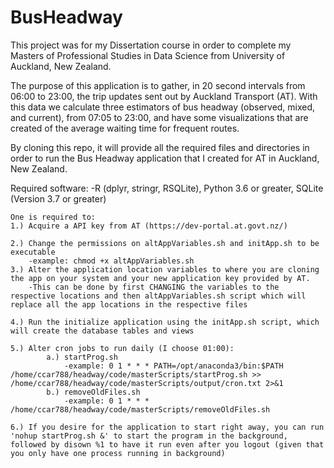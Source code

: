 # BusHeadway

This project was for my Dissertation course in order to complete my Masters of Professional Studies in Data Science 
from University of Auckland, New Zealand.

The purpose of this application is to gather, in 20 second intervals from 06:00 to 23:00, the trip updates sent out
by Auckland Transport (AT). With this data we calculate three estimators of bus headway (observed, mixed, and current), from 07:05 to 23:00, and have some visualizations that are created of the average waiting time for frequent routes.

By cloning this repo, it will provide all the required files and directories in order to run the Bus Headway application
that I created for AT in Auckland, New Zealand.

Required software:
-R (dplyr, stringr, RSQLite), Python 3.6 or greater, SQLite (Version 3.7 or greater)
		
		
		
	One is required to:
  	1.) Acquire a API key from AT (https://dev-portal.at.govt.nz/) 
		
  	2.) Change the permissions on altAppVariables.sh and initApp.sh to be executable
		-example: chmod +x altAppVariables.sh
	3.) Alter the application location variables to where you are cloning the app on your system and your new application key provided by AT.
      	-This can be done by first CHANGING the variables to the respective locations and then altAppVariables.sh script which will replace all the app locations in the respective files
				
  	4.) Run the initialize application using the initApp.sh script, which will create the database tables and views
		
  	5.) Alter cron jobs to run daily (I choose 01:00): 
      		a.) startProg.sh
          		-example: 0 1 * * * PATH=/opt/anaconda3/bin:$PATH /home/ccar788/headway/code/masterScripts/startProg.sh >> /home/ccar788/headway/code/masterScripts/output/cron.txt 2>&1
     	 	b.) removeOldFiles.sh
          		-example: 0 1 * * * /home/ccar788/headway/code/masterScripts/removeOldFiles.sh

	6.) If you desire for the application to start right away, you can run 'nohup startProg.sh &' to start the program in the background, followed by disown %1 to have it run even after you logout (given that you only have one process running in background)      

